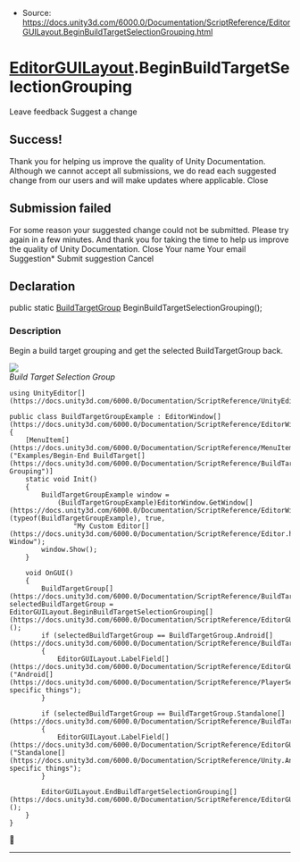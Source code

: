 * Source: https://docs.unity3d.com/6000.0/Documentation/ScriptReference/EditorGUILayout.BeginBuildTargetSelectionGrouping.html

#  [EditorGUILayout](https://docs.unity3d.com/6000.0/Documentation/ScriptReference/EditorGUILayout.html).BeginBuildTargetSelectionGrouping
Leave feedback
Suggest a change
## Success!
Thank you for helping us improve the quality of Unity Documentation. Although we cannot accept all submissions, we do read each suggested change from our users and will make updates where applicable.
Close
## Submission failed
For some reason your suggested change could not be submitted. Please <a>try again</a> in a few minutes. And thank you for taking the time to help us improve the quality of Unity Documentation.
Close
Your name Your email Suggestion* Submit suggestion
Cancel
## Declaration
public static [BuildTargetGroup](https://docs.unity3d.com/6000.0/Documentation/ScriptReference/BuildTargetGroup.html) BeginBuildTargetSelectionGrouping(); 
### Description
Begin a build target grouping and get the selected BuildTargetGroup back.
  
  
![](https://docs.unity3d.com/6000.0/Documentation/StaticFiles/ScriptRefImages/BuildTargetGroupExampleExtended.png)   
_Build Target Selection Group_
```
using UnityEditor[](https://docs.unity3d.com/6000.0/Documentation/ScriptReference/UnityEditor.html);  
  
public class BuildTargetGroupExample : EditorWindow[](https://docs.unity3d.com/6000.0/Documentation/ScriptReference/EditorWindow.html)
{
    [MenuItem[](https://docs.unity3d.com/6000.0/Documentation/ScriptReference/MenuItem.html)("Examples/Begin-End BuildTarget[](https://docs.unity3d.com/6000.0/Documentation/ScriptReference/BuildTarget.html) Grouping")]
    static void Init()
    {
        BuildTargetGroupExample window =
            (BuildTargetGroupExample)EditorWindow.GetWindow[](https://docs.unity3d.com/6000.0/Documentation/ScriptReference/EditorWindow.GetWindow.html)(typeof(BuildTargetGroupExample), true,
                "My Custom Editor[](https://docs.unity3d.com/6000.0/Documentation/ScriptReference/Editor.html) Window");
        window.Show();
    }  
  
    void OnGUI()
    {
        BuildTargetGroup[](https://docs.unity3d.com/6000.0/Documentation/ScriptReference/BuildTargetGroup.html) selectedBuildTargetGroup = EditorGUILayout.BeginBuildTargetSelectionGrouping[](https://docs.unity3d.com/6000.0/Documentation/ScriptReference/EditorGUILayout.BeginBuildTargetSelectionGrouping.html)();
        if (selectedBuildTargetGroup == BuildTargetGroup.Android[](https://docs.unity3d.com/6000.0/Documentation/ScriptReference/BuildTargetGroup.Android.html))
        {
            EditorGUILayout.LabelField[](https://docs.unity3d.com/6000.0/Documentation/ScriptReference/EditorGUILayout.LabelField.html)("Android[](https://docs.unity3d.com/6000.0/Documentation/ScriptReference/PlayerSettings.Android.html) specific things");
        }  
  
        if (selectedBuildTargetGroup == BuildTargetGroup.Standalone[](https://docs.unity3d.com/6000.0/Documentation/ScriptReference/BuildTargetGroup.Standalone.html))
        {
            EditorGUILayout.LabelField[](https://docs.unity3d.com/6000.0/Documentation/ScriptReference/EditorGUILayout.LabelField.html)("Standalone[](https://docs.unity3d.com/6000.0/Documentation/ScriptReference/Unity.Android.Gradle.Manifest.Standalone.html) specific things");
        }  
  
        EditorGUILayout.EndBuildTargetSelectionGrouping[](https://docs.unity3d.com/6000.0/Documentation/ScriptReference/EditorGUILayout.EndBuildTargetSelectionGrouping.html)();
    }
}

```

* * *
